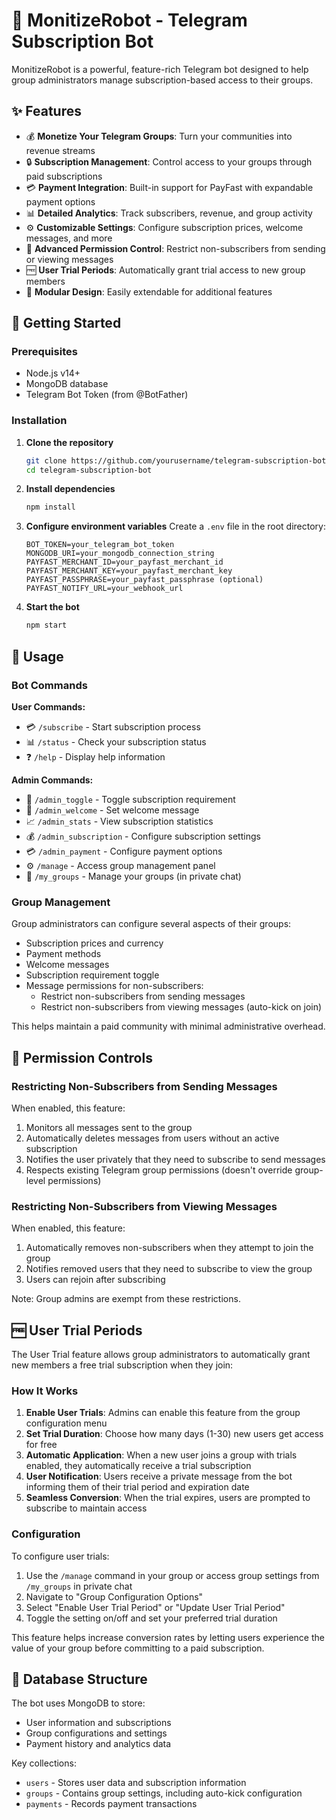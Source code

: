 # 🤖 MonitizeRobot - Telegram Subscription Bot

MonitizeRobot is a powerful, feature-rich Telegram bot designed to help group administrators manage subscription-based access to their groups.

## ✨ Features

- 💰 **Monetize Your Telegram Groups**: Turn your communities into revenue streams
- 🔒 **Subscription Management**: Control access to your groups through paid subscriptions
- 💳 **Payment Integration**: Built-in support for PayFast with expandable payment options
- 📊 **Detailed Analytics**: Track subscribers, revenue, and group activity
- ⚙️ **Customizable Settings**: Configure subscription prices, welcome messages, and more
- 🔐 **Advanced Permission Control**: Restrict non-subscribers from sending or viewing messages
- 🆓 **User Trial Periods**: Automatically grant trial access to new group members
- 🧩 **Modular Design**: Easily extendable for additional features

## 🚀 Getting Started

### Prerequisites

- Node.js v14+
- MongoDB database
- Telegram Bot Token (from @BotFather)

### Installation

1. **Clone the repository**
   ```bash
   git clone https://github.com/yourusername/telegram-subscription-bot.git
   cd telegram-subscription-bot
   ```

2. **Install dependencies**
   ```bash
   npm install
   ```

3. **Configure environment variables**
   Create a `.env` file in the root directory:
   ```
   BOT_TOKEN=your_telegram_bot_token
   MONGODB_URI=your_mongodb_connection_string
   PAYFAST_MERCHANT_ID=your_payfast_merchant_id
   PAYFAST_MERCHANT_KEY=your_payfast_merchant_key
   PAYFAST_PASSPHRASE=your_payfast_passphrase (optional)
   PAYFAST_NOTIFY_URL=your_webhook_url
   ```

4. **Start the bot**
   ```bash
   npm start
   ```

## 📝 Usage

### Bot Commands

**User Commands:**
- 💳 `/subscribe` - Start subscription process
- 📊 `/status` - Check your subscription status
- ❓ `/help` - Display help information

**Admin Commands:**
- 🔄 `/admin_toggle` - Toggle subscription requirement
- 💬 `/admin_welcome` - Set welcome message
- 📈 `/admin_stats` - View subscription statistics
- 💰 `/admin_subscription` - Configure subscription settings
- 💳 `/admin_payment` - Configure payment options
- ⚙️ `/manage` - Access group management panel
- 🏢 `/my_groups` - Manage your groups (in private chat)

### Group Management

Group administrators can configure several aspects of their groups:
- Subscription prices and currency
- Payment methods
- Welcome messages
- Subscription requirement toggle
- Message permissions for non-subscribers:
  - Restrict non-subscribers from sending messages
  - Restrict non-subscribers from viewing messages (auto-kick on join)

This helps maintain a paid community with minimal administrative overhead.

## 🔐 Permission Controls

### Restricting Non-Subscribers from Sending Messages

When enabled, this feature:
1. Monitors all messages sent to the group
2. Automatically deletes messages from users without an active subscription
3. Notifies the user privately that they need to subscribe to send messages
4. Respects existing Telegram group permissions (doesn't override group-level permissions)

### Restricting Non-Subscribers from Viewing Messages

When enabled, this feature:
1. Automatically removes non-subscribers when they attempt to join the group
2. Notifies removed users that they need to subscribe to view the group
3. Users can rejoin after subscribing

Note: Group admins are exempt from these restrictions.

## 🆓 User Trial Periods

The User Trial feature allows group administrators to automatically grant new members a free trial subscription when they join:

### How It Works

1. **Enable User Trials**: Admins can enable this feature from the group configuration menu
2. **Set Trial Duration**: Choose how many days (1-30) new users get access for free
3. **Automatic Application**: When a new user joins a group with trials enabled, they automatically receive a trial subscription
4. **User Notification**: Users receive a private message from the bot informing them of their trial period and expiration date
5. **Seamless Conversion**: When the trial expires, users are prompted to subscribe to maintain access

### Configuration

To configure user trials:
1. Use the `/manage` command in your group or access group settings from `/my_groups` in private chat
2. Navigate to "Group Configuration Options"
3. Select "Enable User Trial Period" or "Update User Trial Period"
4. Toggle the setting on/off and set your preferred trial duration

This feature helps increase conversion rates by letting users experience the value of your group before committing to a paid subscription.

## 💾 Database Structure

The bot uses MongoDB to store:
- User information and subscriptions
- Group configurations and settings
- Payment history and analytics data

Key collections:
- `users` - Stores user data and subscription information
- `groups` - Contains group settings, including auto-kick configuration
- `payments` - Records payment transactions